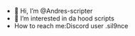 - 👋 Hi, I’m @Andres-scripter
- 👀 I’m interested in da hood scripts
- How to reach me:Discord user .sil9nce
